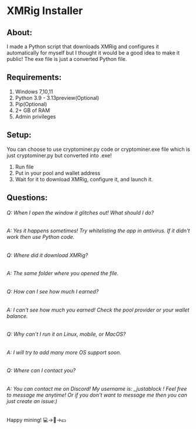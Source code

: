 # XMRig Installer
## About:
I made a Python script that downloads XMRig and configures it automatically for myself but I thought it would be a good idea to make it public!
The exe file is just a converted Python file.

## Requirements:
1. Windows 7,10,11
2. Python 3.9 - 3.13preview(Optional)
3. Pip(Optional)
4. 2+ GB of RAM
5. Admin privileges
## Setup:
You can choose to use cryptominer.py code or cryptominer.exe file which is just cryptominer.py but converted into .exe!
1. Run file
2. Put in your pool and wallet address
3. Wait for it to download XMRig, configure it, and launch it.
## Questions:
###### Q: When I open the window it glitches out! What should I do?
###### A: Yes it happens sometimes! Try whitelisting the app in antivirus. If it didn't work then use Python code.
###### Q: Where did it download XMRig?
###### A: The same folder where you opened the file.
###### Q: How can I see how much I earned?
###### A: I can't see how much you earned! Check the pool provider or your wallet balance.
###### Q: Why can't I run it on Linux, mobile, or MacOS?
###### A: I will try to add many more OS support soon.
###### Q: Where can I contact you?
###### A: You can contact me on Discord! My username is: _justablock ! Feel free to message me anytime! Or if you don't want to message me then you can just create an issue:)

Happy mining! 💻->🛜->💵
